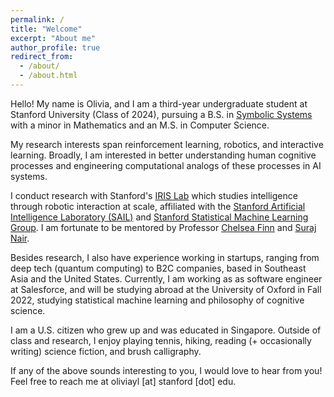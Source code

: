 ```yaml
---
permalink: /
title: "Welcome"
excerpt: "About me"
author_profile: true
redirect_from: 
  - /about/
  - /about.html
---
```


Hello! My name is Olivia, and I am a third-year undergraduate student at Stanford University (Class of 2024), pursuing a B.S. in [Symbolic Systems](https://symsys.stanford.edu/) with a minor in Mathematics and an M.S. in Computer Science.

My research interests span reinforcement learning, robotics, and interactive learning. Broadly, I am interested in better understanding human cognitive processes and engineering computational analogs of these processes in AI systems. 

I conduct research with Stanford's [IRIS Lab](https://irislab.stanford.edu/) which studies intelligence through robotic interaction at scale, affiliated with the [Stanford Artificial Intelligence Laboratory (SAIL)](https://ai.stanford.edu/) and [Stanford Statistical Machine Learning Group](http://ml.stanford.edu/index.html). I am fortunate to be mentored by Professor [Chelsea Finn](https://ai.stanford.edu/~cbfinn/) and [Suraj Nair](https://cs.stanford.edu/~surajn/).

Besides research, I also have experience working in startups, ranging from deep tech (quantum computing) to B2C companies, based in Southeast Asia and the United States. Currently, I am working as as software engineer at Salesforce, and will be studying abroad at the University of Oxford in Fall 2022, studying statistical machine learning and philosophy of cognitive science.

I am a U.S. citizen who grew up and was educated in Singapore. Outside of class and research, I enjoy playing tennis, hiking, reading (+ occasionally writing) science fiction, and brush calligraphy.

If any of the above sounds interesting to you, I would love to hear from you! Feel free to reach me at oliviayl [at] stanford [dot] edu.